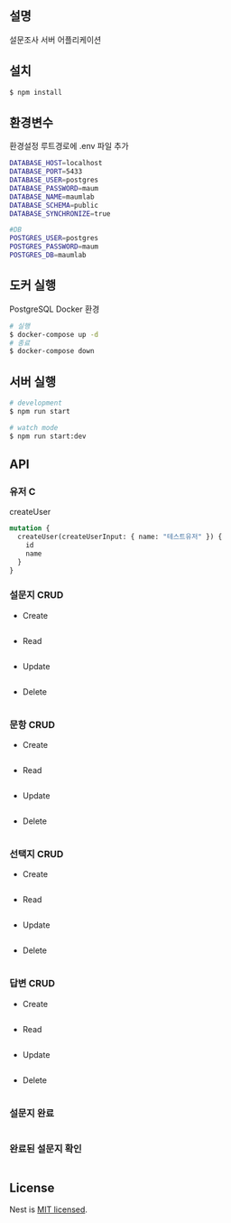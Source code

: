 ## 설명

설문조사 서버 어플리케이션

## 설치

```bash
$ npm install
```

## 환경변수

환경설정 루트경로에 .env 파일 추가

```bash
DATABASE_HOST=localhost
DATABASE_PORT=5433
DATABASE_USER=postgres
DATABASE_PASSWORD=maum
DATABASE_NAME=maumlab
DATABASE_SCHEMA=public
DATABASE_SYNCHRONIZE=true

#DB
POSTGRES_USER=postgres
POSTGRES_PASSWORD=maum
POSTGRES_DB=maumlab
```

## 도커 실행

PostgreSQL Docker 환경

```bash
# 실행
$ docker-compose up -d
# 종료
$ docker-compose down
```

## 서버 실행

```bash
# development
$ npm run start

# watch mode
$ npm run start:dev
```

## API

### 유저 C

createUser

```graphql
mutation {
  createUser(createUserInput: { name: "테스트유저" }) {
    id
    name
  }
}
```

### 설문지 CRUD

- Create

```graphql

```

- Read

```graphql

```

- Update

```graphql

```

- Delete

```graphql

```

### 문항 CRUD

- Create

```graphql

```

- Read

```graphql

```

- Update

```graphql

```

- Delete

```graphql

```

### 선택지 CRUD

- Create

```graphql

```

- Read

```graphql

```

- Update

```graphql

```

- Delete

```graphql

```

### 답변 CRUD

- Create

```graphql

```

- Read

```graphql

```

- Update

```graphql

```

- Delete

```graphql

```

### 설문지 완료

```graphql

```

### 완료된 설문지 확인

```graphql

```

## License

Nest is [MIT licensed](LICENSE).
